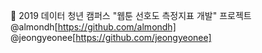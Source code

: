 :1st_place_medal: 2019 데이터 청년 캠퍼스 "웹툰 선호도 측정지표 개발" 프로젝트 @almondh[https://github.com/almondh] @jeongyeonee[https://github.com/jeongyeonee]

